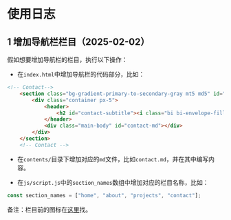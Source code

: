 # 使用日志

## 1 增加导航栏栏目（2025-02-02）

假如想要增加导航栏的栏目，执行以下操作：

* 在`index.html`中增加导航栏的代码部分，比如：

```html
<!-- Contact-->
    <section class="bg-gradient-primary-to-secondary-gray mt5 md5" id="contact">
        <div class="container px-5">
            <header>
                <h2 id="contact-subtitle"><i class="bi bi-envelope-fill"></i>&nbsp;CONTACT</h2>
            </header>
            <div class="main-body" id="contact-md"></div>
        </div>
    </section>
    <!-- Contact -->
```

* 在`contents/`目录下增加对应的`md`文件，比如`contact.md`，并在其中编写内容。

* 在`js/script.js`中的`section_names`数组中增加对应的栏目名称，比如：

```javascript
const section_names = ["home", "about", "projects", "contact"];
```

备注：栏目前的图标在[这里](https://icons.getbootstrap.com/)找。
